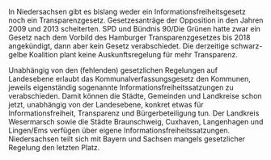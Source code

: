 In Niedersachsen gibt es bislang weder ein Informationsfreiheitsgesetz noch ein
Transparenzgesetz. Gesetzesanträge der Opposition in den Jahren 2009 und 2013
scheiterten. SPD und Bündnis 90/Die Grünen hatte zwar ein Gesetz nach dem Vorbild des Hamburger Transparenzgesetzes
bis 2018 angekündigt, dann aber kein Gesetz verabschiedet. Die derzeitige schwarz-gelbe Koalition
plant keine Auskunftsregelung für mehr Transparenz.

Unabhängig von den (fehlenden) gesetzlichen Regelungen auf Landesebene erlaubt
das Kommunalverfassungsgesetz den Kommunen, jeweils eigenständig sogenannte
Informationsfreiheitssatzungen zu verabschieden. Damit können die Städte,
Gemeinden und Landkreise schon jetzt, unabhängig von der Landesebene, konkret
etwas für Informationsfreiheit, Transparenz und Bürgerbeteiligung tun. Der
Landkreis Wesermarsch sowie die Städte Braunschweig, Cuxhaven, Langenhagen und
Lingen/Ems verfügen über eigene Informationsfreiheitssatzungen. Niedersachsen
teilt sich mit Bayern und Sachsen mangels gesetzlicher Regelung den
letzten Platz.
